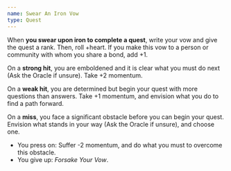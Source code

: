 ```yaml
---
name: Swear An Iron Vow
type: Quest
---
```


When **you swear upon iron to complete a quest**, write your vow and give the quest a rank. Then, roll +heart. If you make this vow to a person or community with whom you share a bond, add +1.

On a **strong hit**, you are emboldened and it is clear what you must do next (Ask the Oracle if unsure). Take +2 momentum.

On a **weak hit**, you are determined but begin your quest with more questions than answers. Take +1 momentum, and envision what you do to find a path forward.

On a **miss**, you face a significant obstacle before you can begin your quest. Envision what stands in your way (Ask the Oracle if unsure), and choose one.

- You press on: Suffer -2 momentum, and do what you must to overcome this obstacle.
- You give up: _Forsake Your Vow_.

